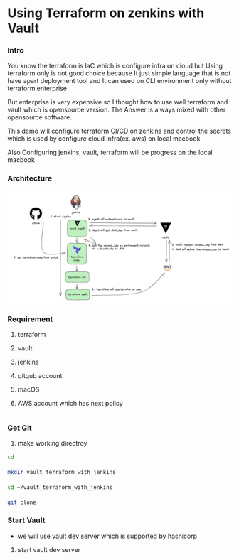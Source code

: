 # Using Terraform on zenkins with Vault

### Intro 

You know the terraform is IaC which is configure infra on cloud but Using terraform only is not good choice because It just simple language that is not have apart deployment tool and It can used on CLI environment only without terraform enterprise

But enterprise is very expensive so I thought how to use well terraform and vault which is opensource version. The Answer is always mixed with other opensource software.

This demo will configure terraform CI/CD on zenkins and control the secrets which is used by configure cloud infra(ex. aws) on local macbook

Also Configuring jenkins, vault, terraform will be progress on the local macbook

### Architecture

![architecture](./image/architecture.png)





### Requirement

1. terraform
2. vault
3. jenkins
4. gitgub account
5. macOS

6. AWS account which has next policy

   ```json
   
   ```



### Get Git

1. make working directroy

```bash
cd

mkdir vault_terraform_with_jenkins

cd ~/vault_terraform_with_jenkins

git clone 
```







### Start Vault

- we will use vault dev server which is supported by hashicorp

1. start vault dev server 
